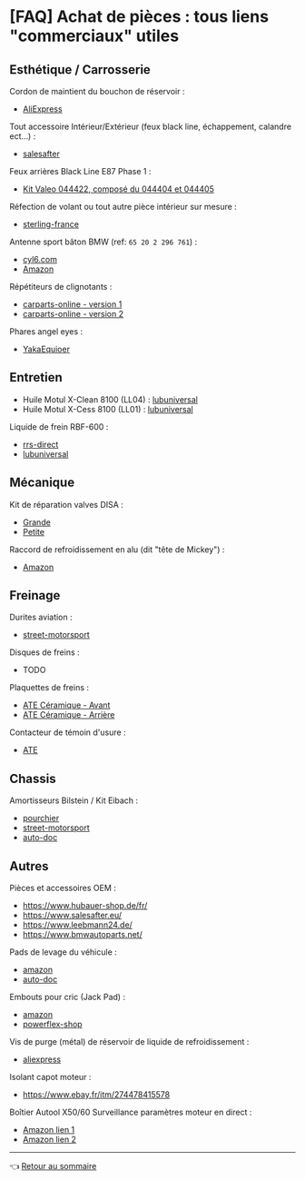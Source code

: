 # [FAQ] Achat de pièces : tous liens "commerciaux" utiles

## Esthétique / Carrosserie

Cordon de maintient du bouchon de réservoir :

- [AliExpress](https://fr.aliexpress.com/item/4000324251310.html?spm=a2g0s.9042311.0.0.241d6c37yBpcuW)

Tout accessoire Intérieur/Extérieur (feux black line, échappement, calandre ect...) :

- [salesafter](https://www.salesafter.eu/?cat=c140_exterior-exterior.html)

Feux arrières Black Line E87 Phase 1 :

- [Kit Valeo 044422, composé du 044404 et 044405](https://www.oscaro.com/kit-de-feux-arrieres-valeo-044422-3825931-3176-p)

Réfection de volant ou tout autre pièce intérieur sur mesure :

- [sterling-france](https://www.sterling-france.com/bmw/85-volant-e87-e90-sport-alcantara.html#/couleur_des_surpiqures-tricolores_m/couleur_de_l_alcantara-gris_anthracite/echange_standard-refection_de_votre_volant/rembourrage-non)

Antenne sport bâton BMW (ref: `65 20 2 296 761`) :

- [cyl6.com](https://cyl6.com/serie1/7348-antenne-sport-bmw-origine-courte-65-20-2-296-761.html)
- [Amazon](https://www.amazon.fr/antenne-courte-toit-SPORT-BMW/dp/B01EY99NOQ/ref=sr_1_fkmr2_2?__mk_fr_FR=%C3%85M%C3%85%C5%BD%C3%95%C3%91&dchild=1&keywords=Antenne+baton+bmw&qid=1591375196&s=automotive&sr=1-2-fkmr2)

Répétiteurs de clignotants :

- [carparts-online - version 1](https://www.carparts-online.de/20363-seitenblinker-schwarz-fuer-bmw-e81-e82-e87-e88-e90-e91-e92-e93-x1-e84.html)
- [carparts-online - version 2](ttps://www.carparts-online.de/20365-led-seitenblinker-smoke-schwarz-fuer-bmw-e81-e82-e87-e88-e92-e93-x1-e84.html)

Phares angel eyes :

- [YakaEquioer](https://www.yakaequiper.com/phares-avant-bmw-serie-e81-e82-e87-angel-eyes-led-v2-depo-04-et-gris-p-1252.html)

## Entretien

- Huile Motul X-Clean 8100 (LL04) : [lubuniversal](https://www.lubuniversal.com/5371-7909-huile-moteur-huile-moteur-motul-8100-x-clean-c3-5w40.html#/291-conditionnement-bidon_de_5_l)
- Huile Motul X-Cess 8100 (LL01) : [lubuniversal](https://www.lubuniversal.com/5370-7903-huile-moteur-huile-moteur-motul-8100-x-cess-a3-b4-5w40.html#/291-conditionnement-bidon_de_5_l)

Liquide de frein RBF-600 :

- [rrs-direct](https://rrs-direct.com/motul-rbf-600.html)
- [lubuniversal](https://www.lubuniversal.com/5253-7602-freinage-direction-assistee-liquide-de-frein-motul-rbf-600.html)

## Mécanique

Kit de réparation valves DISA :

- [Grande](https://www.i6automotive.co.uk/aluminium-repair-kit-disa-intake-aduster-bmw-engine-n51-n52-n52n-n52k-large-v.html)
- [Petite](https://www.i6automotive.co.uk/aluminium-repair-kit-disa-intake-aduster-bmw-engine-n51-n52-n52n-n52k-small-v.html)

Raccord de refroidissement en alu (dit "tête de Mickey") :

- [Amazon](https://www.amazon.fr/gp/product/B07K7KHLVR/ref=ppx_yo_dt_b_asin_title_o09_s00)

## Freinage

Durites aviation :

- [street-motorsport](https://www.street-motorsport.fr/448-flexibles-goodridge-bmw.html)

Disques de freins :

- TODO

Plaquettes de freins :

- [ATE Céramique - Avant](https://www.oscaro.com/jeu-de-4-plaquettes-de-frein-ate-13-0470-7223-2-3796762-402-p)
- [ATE Céramique - Arrière](https://www.oscaro.com/jeu-de-4-plaquettes-de-frein-ate-13-0470-7217-2-3484458-402-p)

Contacteur de témoin d'usure :

- [ATE](https://www.oscaro.com/contact-davertissement-usure-des-garnitures-de-frein-ate-24-8190-0267-2-3797452-407-p#)

## Chassis

Amortisseurs Bilstein / Kit Eibach :

- [pourchier](http://www.pourchier.com/pieces-auto-sport-suspension_bmw_serie1(e87)_118d,120d,123d,130i,chassissport_9.04-)
- [street-motorsport](https://www.street-motorsport.fr/bmw/9608-bilstein-b6-bmw-serie-1-e82-e87.html#blockpack)
- [auto-doc](https://www.auto-doc.fr/eibach/1931515)

## Autres

Pièces et accessoires OEM :

- <https://www.hubauer-shop.de/fr/>
- <https://www.salesafter.eu/>
- <https://www.leebmann24.de/>
- <https://www.bmwautoparts.net/>

Pads de levage du véhicule :

- [amazon](https://www.amazon.fr/dp/B06XT4412Z/ref=cm_sw_r_cp_awdb_imm_c_pFQXFb29F9HH6)
- [auto-doc](https://www.auto-doc.fr/blic/13249950)

Embouts pour cric (Jack Pad) :

- [amazon](https://www.amazon.fr/Gifort-Cuisine-Silicone-Nettoyer-Couverts/dp/B07DVS2C9F/ref=pd_bxgy_img_2/260-6496497-6342704)
- [powerflex-shop](https://www.powerflex-shop.com/1-x-Powerflex-PF5-4660-Jack-Pad-Adaptor-BMW-MINI-80mm)

Vis de purge (métal) de réservoir de liquide de refroidissement :

- [aliexpress](https://fr.aliexpress.com/item/4000545482113.html?spm=a2g0s.9042311.0.0.27426c370Bydfj)

Isolant capot moteur :

- <https://www.ebay.fr/itm/274478415578>

Boîtier Autool X50/60 Surveillance paramètres moteur en direct :

- [Amazon lien 1](https://www.amazon.fr/voiture-Digital-Compteur-temp%C3%A9rature-batterie/dp/B07GXDY4N5/ref=pd_lpo_107_t_2/259-3046605-8845669?_encoding=UTF8&pd_rd_i=B07GXDY4N5&pd_rd_r=8cf23443-4602-4cf1-b7bd-9adcf3d91919&pd_rd_w=DzZla&pd_rd_wg=NIzoD&pf_rd_p=a9e8383d-b25d-45ec-acc2-a094dd781c31&pf_rd_r=W9ZGKV2FBRD7AWMFZEJ2&psc=1&refRID=W9ZGKV2FBRD7AWMFZEJ2)
- [Amazon lien 2](https://www.amazon.fr/Foru-1-Autool-X50-Plus-Voiture-Display-Vid%C3%A9oprojecteur/dp/B07K8R6F8D/ref=sr_1_fkmr0_2?__mk_fr_FR=%C3%85M%C3%85%C5%BD%C3%95%C3%91&crid=E2Y0UAFD0RLJ&dchild=1&keywords=autool+x50+pro&qid=1591375093&s=automotive&sprefix=autool+x50%2Cautomotive%2C197&sr=1-2-fkmr0)

---
:point_left: [Retour au sommaire](../README.md#sommaire)
